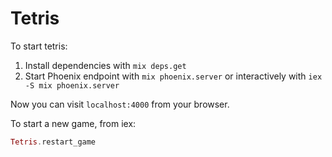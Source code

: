 # Tetris

To start tetris:

1. Install dependencies with `mix deps.get`
2. Start Phoenix endpoint with `mix phoenix.server` or interactively with `iex
   -S mix phoenix.server`

Now you can visit `localhost:4000` from your browser.

To start a new game, from iex:

```elixir
Tetris.restart_game
```

